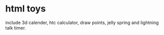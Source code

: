html toys
====================

include 3d calender, htc calculator, draw points, jelly spring and lightning talk timer.
